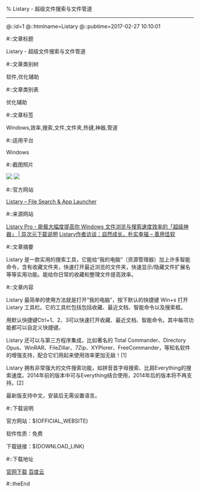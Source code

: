 % Listary - 超级文件搜索与文件管道

---

@::id=1
@::htmlname=Listary
@::pubtime=2017-02-27 10:10:01

#::文章标题

Listary - 超级文件搜索与文件管道

#::文章类别树

软件,优化辅助

#::文章类别表

优化辅助

#::文章标签

Windows,效率,搜索,文件,文件夹,热键,神器,管道

#::适用平台

Windows

#::截图照片

![](article/Listary/Listary.png)
![](article/Listary/Listary_menu.jpg)

#::官方网站

[Listary – File Search & App Launcher](http://www.listary.com/ "")

#::来源网站

[Listary Pro - 能极大幅度提高你 Windows 文件浏览与搜索速度效率的「超级神器」 | 异次元下载说明](http://www.iplaysoft.com/listary.html "")
[Listary作者访谈：自然成长，朴实幸福 – 善用佳软](http://xbeta.info/listary-interview.htm "")

#::文章摘要

Listary 是一款实用的搜索工具，它能给“我的电脑”（资源管理器）加上许多智能命令，含有收藏文件夹，快速打开最近浏览的文件夹，快速显示/隐藏文件扩展名等等实用功能。能给你日常的收藏和整理文件提高效率。

#::文章内容

Listary 最简单的使用方法就是打开“我的电脑”，按下默认的快捷键 Win+s 打开
Listary 工具栏。它的工具栏包括包括收藏、最近文档、智能命令以及搜索框。

用默认快捷键Ctrl+1、2、3可以快速打开收藏、最近文档、智能命令。其中每项功能都可以自定义快捷键。

Listary 还可以与第三方程序集成，比如著名的 Total Commander、Directory
Opus、WinRAR、FileZillar、7Zip、XYPlorer、FreeCommander，等知名软件的增强支持，配合它们用起来使用效率更加无敌！[1]

Listary
拥有非常强大的文件搜索功能，如拼音首字母搜索、比肩Everything的搜索速度。2014年前的版本中可与Everything结合使用，2014年后的版本将不再支持。[2]

最新版支持中文，安装后无需设置语言。


#::下载说明

官方网站：\$(OFFICIAL\_WEBSITE)

软件性质：免费

下载链接：\$(DOWNLOAD\_LINK)


#::下载地址

[官网下载](http://www.listary.com/download/ListaryPortable.zip?version=5.00.2581 "")
[百度云](http://pan.baidu.com/s/1skEbP8p "jfsm")

#::theEnd